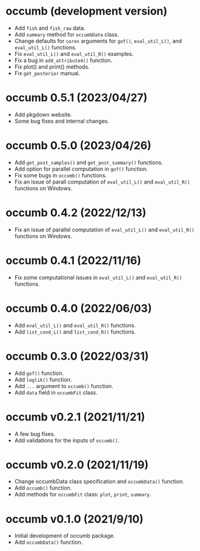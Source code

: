 # occumb (development version)
* Add `fish` and `fish_raw` data.
* Add `summary` method for `occumbData` class.
* Change defaults for `cores` arguments for `gof()`, `eval_util_L()`, and `eval_util_L()` functions.
* Fix `eval_util_L()` and `eval_util_R()` examples.
* Fix a bug in `add_attribute4()` function.
* Fix plot() and print() methods.
* Fix `get_posterior` manual.

# occumb 0.5.1 (2023/04/27)
* Add pkgdown website.
* Some bug fixes and internal changes.

# occumb 0.5.0 (2023/04/26)
* Add `get_post_samples()` and `get_post_summary()` functions.
* Add option for parallel computation in `gof()` function.
* Fix some bugs in `occumb()` functions.
* Fix an issue of parall computation of `eval_util_L()` and `eval_util_R()` functions on Windows.

# occumb 0.4.2 (2022/12/13)
* Fix an issue of parallel computation of `eval_util_L()` and `eval_util_R()` functions on Windows.

# occumb 0.4.1 (2022/11/16)
* Fix some computational issues in `eval_util_L()` and `eval_util_R()` functions.

# occumb 0.4.0 (2022/06/03)
* Add `eval_util_L()` and `eval_util_R()` functions.
* Add `list_cond_L()` and `list_cond_R()` functions.

# occumb 0.3.0 (2022/03/31)
* Add `gof()` function.
* Add `loglik()` function.
* Add `...` argument to `occumb()` function.
* Add `data` field in `occumbFit` class.

# occumb v0.2.1 (2021/11/21)
* A few bug fixes.
* Add validations for the inputs of `occumb()`.

# occumb v0.2.0 (2021/11/19)
* Change occumbData class specification and `occumbData()` function.
* Add `occumb()` function.
* Add methods for `occumbFit` class: `plot`, `print`, `summary`.

# occumb v0.1.0 (2021/9/10)
* Initial development of occumb package.
* Add `occumbData()` function.

